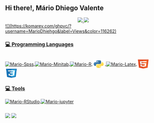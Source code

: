 
## Hi there!, Mário Dhiego Valente
<div align="center">
  <a href="https://github.com/MarioDhiego">
  <img height="150em" src="https://github-readme-stats.vercel.app/api?username=MarioDhiego&show_icons=true&theme=dracula&include_all_commits=true&count_private=true"/>
  <img height="150em" src="https://github-readme-stats.vercel.app/api/top-langs/?username=MarioDhiego&layout=compact&langs_count=7&theme=dracula"/>
</div>
![](https://komarev.com/ghpvc/?username=MarioDhiehgo&label=Views&color=116262)
 
### :computer: Programming Languages

<div style="display: inline_block"><br>
<img align="center" alt="Mario-Spss" height="30" width="40" src="https://cdn.jsdelivr.net/gh/devicons/devicon/icons/spss/spss-plain.svg" />
<img align="center" alt="Mario-Minitab" height="30" width="40" src="https://cdn.jsdelivr.net/gh/devicons/devicon/icons/minitab/minitab-original.svg" />
<img align="center" alt="Mario-R" height="30" width="40" src="https://cdn.jsdelivr.net/gh/devicons/devicon/icons/r/r-original.svg" />
<img align="center" alt="Mario-Python" height="30" width="40" src="https://raw.githubusercontent.com/devicons/devicon/master/icons/python/python-original.svg">
<img align="center" alt="Mario-Latex" height="30" width="40" src="https://cdn.jsdelivr.net/gh/devicons/devicon/icons/latex/latex-original.svg" />
<img align="center" alt="Mario-HTML" height="30" width="40" src="https://raw.githubusercontent.com/devicons/devicon/master/icons/html5/html5-original.svg">
<img align="center" alt="Mario-CSS" height="30" width="40" src="https://raw.githubusercontent.com/devicons/devicon/master/icons/css3/css3-original.svg"
</div>
  
 ### :computer: Tools 
 <img align="center" alt="Mario-RStudio" height="30" width="40" src="https://cdn.jsdelivr.net/gh/devicons/devicon/icons/rstudio/rstudio-original.svg" />
 <img align="center" alt="Mario-jupyter" height="30" width="40" src="https://cdn.jsdelivr.net/gh/devicons/devicon/icons/jupyter/jupyter-original-wordmark.svg" /> 
  
  ##
 
<div> 
  <a href = "mailto:mario.valente@detran.pa.gov.br"><img src="https://img.shields.io/badge/-Gmail-%23333?style=for-the-badge&logo=gmail&logoColor=white" target="_blank"></a>
  <a href="https://www.linkedin.com/in/mario-diego-valente-9b721223" target="_blank"><img src="https://img.shields.io/badge/-LinkedIn-%230077B5?style=for-the-badge&logo=linkedin&logoColor=white" target="_blank"></a> 
 </div>
